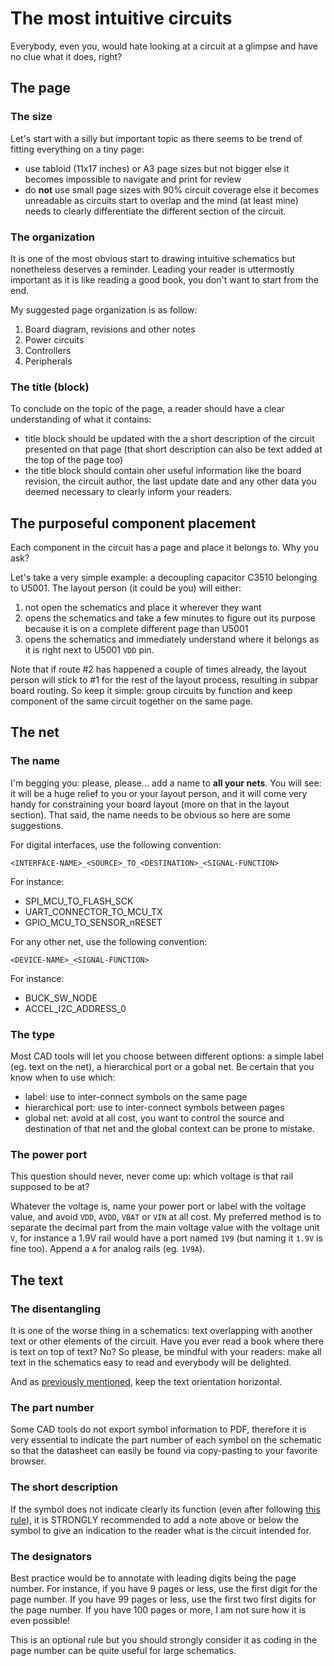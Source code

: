 # The most intuitive circuits

Everybody, even you, would hate looking at a circuit at a glimpse and have no clue what it does, right?

## The page

### The size

Let's start with a silly but important topic as there seems to be trend of fitting everything on a tiny page:

- use tabloid (11x17 inches) or A3 page sizes but not bigger else it becomes impossible to navigate and print for review
- do **not** use small page sizes with 90% circuit coverage else it becomes unreadable as circuits start to overlap and the mind (at least mine) needs to clearly differentiate the different section of the circuit.

### The organization

It is one of the most obvious start to drawing intuitive schematics but nonetheless deserves a reminder.
Leading your reader is uttermostly important as it is like reading a good book, you don't want to start from the end.

My suggested page organization is as follow:

1. Board diagram, revisions and other notes
0. Power circuits
0. Controllers
0. Peripherals

### The title (block)

To conclude on the topic of the page, a reader should have a clear understanding of what it contains:

- title block should be updated with the a short description of the circuit presented on that page (that short description can also be text added at the top of the page too)
- the title block should contain oher useful information like the board revision, the circuit author, the last update date and any other data you deemed necessary to clearly inform your readers.

## The purposeful component placement

Each component in the circuit has a page and place it belongs to. Why you ask?

Let's take a very simple example: a decoupling capacitor C3510 belonging to U5001.
The layout person (it could be you) will either:

1. not open the schematics and place it wherever they want
0. opens the schematics and take a few minutes to figure out its purpose because it is on a complete different page than U5001
0. opens the schematics and immediately understand where it belongs as it is right next to U5001 `VDD` pin.

Note that if route #2 has happened a couple of times already, the layout person will stick to #1 for the rest of the layout process, resulting in subpar board routing. So keep it simple: group circuits by function and keep component of the same circuit together on the same page.

## The net

### The name

I'm begging you: please, please... add a name to **all your nets**.
You will see: it will be a huge relief to you or your layout person, and it will come very handy for constraining your board layout (more on that in the layout section). That said, the name needs to be obvious so here are some suggestions.

For digital interfaces, use the following convention:

```
<INTERFACE-NAME>_<SOURCE>_TO_<DESTINATION>_<SIGNAL-FUNCTION>
```
For instance:

- SPI_MCU_TO_FLASH_SCK
- UART_CONNECTOR_TO_MCU_TX
- GPIO_MCU_TO_SENSOR_nRESET

For any other net, use the following convention:

```
<DEVICE-NAME>_<SIGNAL-FUNCTION>
```

For instance:

- BUCK_SW_NODE
- ACCEL_I2C_ADDRESS_0

### The type

Most CAD tools will let you choose between different options: a simple label (eg. text on the net), a hierarchical port or a gobal net.
Be certain that you know when to use which:

- label: use to inter-connect symbols on the same page
- hierarchical port: use to inter-connect symbols between pages
- global net: avoid at all cost, you want to control the source and destination of that net and the global context can be prone to mistake.

### The power port

This question should never, never come up: which voltage is that rail supposed to be at?

Whatever the voltage is, name your power port or label with the voltage value, and avoid `VDD`, `AVDD`, `VBAT` or `VIN` at all cost.
My preferred method is to separate the decimal part from the main voltage value with the voltage unit `V`, for instance a 1.9V rail would have a port named `1V9` (but naming it `1.9V` is fine too). Append a `A` for analog rails (eg. `1V9A`).

## The text

### The disentangling

It is one of the worse thing in a schematics: text overlapping with another text or other elements of the circuit.
Have you ever read a book where there is text on top of text? No? So please, be mindful with your readers: make all text in the schematics easy to read and everybody will be delighted.

And as [previously mentioned](../s_symbol/#the-pin-orientation), keep the text orientation horizontal.

### The part number

Some CAD tools do not export symbol information to PDF, therefore it is very essential to indicate the part number of each symbol on the schematic so that the datasheet can easily be found via copy-pasting to your favorite browser.

### The short description

If the symbol does not indicate clearly its function (even after following [this rule](../s_symbol/#the-mystery-box)), it is STRONGLY recommended to add a note above or below the symbol to give an indication to the reader what is the circuit intended for.

### The designators

Best practice would be to annotate with leading digits being the page number. For instance, if you have 9 pages or less, use the first digit for the page number. If you have 99 pages or less, use the first two first digits for the page number. If you have 100 pages or more, I am not sure how it is even possible!

This is an optional rule but you should strongly consider it as coding in the page number can be quite useful for large schematics.